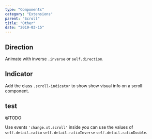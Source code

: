 ```yaml
---
type: "Components"
category: "Extensions"
parent: "Scroll"
title: "Other"
date: "2019-03-15"
---
```


## Direction

Animate with inverse `.inverse` or `self.direction`.

<demo>
  <div class="gatsby_demo_item" data-iframe="iframe/components/extensions/scroll/direction">
  </div>
</demo>

## Indicator

Add the class `.scroll-indicator` to show show visual info on a scroll component.

<demo>
  <div class="gatsby_demo_item" data-iframe="iframe/components/extensions/scroll/indicator">
  </div>
</demo>

## test

@TODO

Use events `'change.xt.scroll'` inside you can use the values of `self.detail.ratio` `self.detail.ratioInverse` `self.detail.ratioDouble`.

<demo>
  <div class="gatsby_demo_item" data-iframe="iframe/components/extensions/scroll/parallax">
  </div>
</demo>
